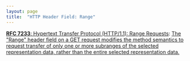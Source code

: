 ```yaml
---
layout: page
title:  "HTTP Header Field: Range"
---
```


[**RFC 7233**: Hypertext Transfer Protocol (HTTP/1.1): Range Requests](/specs/IETF/RFC/7233 "The Hypertext Transfer Protocol (HTTP) is an application-level protocol for distributed, collaborative, hypertext information systems. This document defines range requests and the rules for constructing and combining responses to those requests."): [The "Range" header field on a GET request modifies the method semantics to request transfer of only one or more subranges of the selected representation data, rather than the entire selected representation data.]()

